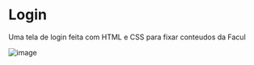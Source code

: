 # Login
Uma tela de login feita com HTML e CSS para fixar conteudos da Facul

![image](https://github.com/user-attachments/assets/b7bf6930-16eb-4965-a26a-42fce3a77b47)
